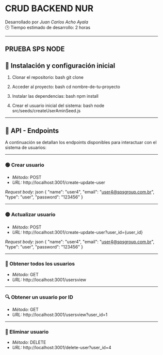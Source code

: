 # CRUD BACKEND NUR

Desarrollado por *Juan Carlos Acho Ayala*  
🕒 Tiempo estimado de desarrollo: 2 horas

---

## PRUEBA SPS NODE

## 🚀 Instalación y configuración inicial

1. Clonar el repositorio:
   bash
   git clone <URL-del-repositorio>
   

2. Acceder al proyecto:
   bash
   cd nombre-de-tu-proyecto
   

3. Instalar las dependencias:
   bash
   npm install
   

4. Crear el usuario inicial del sistema:
   bash
   node src/seeds/createUserAminSeed.js
   

---

## 📡 API - Endpoints

A continuación se detallan los endpoints disponibles para interactuar con el sistema de usuarios:

---

### 🟢 Crear usuario

- *Método:* POST
- *URL:* http://localhost:3001/create-update-user

*Request body:*
json
{
  "name": "user4",
  "email": "user4@spsgroup.com.br",
  "type": "user",
  "password": "123456"
}


---

### 🟡 Actualizar usuario

- *Método:* POST
- *URL:* http://localhost:3001/create-update-user?user_id={user_id}

*Request body:*
json
{
  "name": "user4",
  "email": "user4@spsgroup.com.br",
  "type": "user",
  "password": "123456"
}


---

### 🔵 Obtener todos los usuarios

- *Método:* GET
- *URL:* http://localhost:3001/usersview

---

### 🔍 Obtener un usuario por ID

- *Método:* GET
- *URL:* http://localhost:3001/usersview?user_id=1

---

### 🔴 Eliminar usuario

- *Método:* DELETE
- *URL:* http://localhost:3001/delete-user?user_id=4